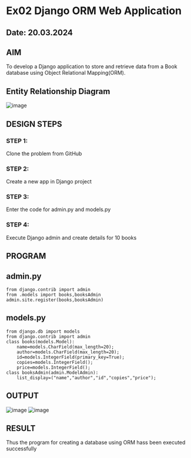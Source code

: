 # Ex02 Django ORM Web Application
## Date: 20.03.2024

## AIM
To develop a Django application to store and retrieve data from a Book database using Object Relational Mapping(ORM).

## Entity Relationship Diagram

![image](https://github.com/Rajaraman77/ORM/assets/150319383/9991f641-acaf-4820-9fac-5035e7e1131b)


## DESIGN STEPS

### STEP 1:
Clone the problem from GitHub

### STEP 2:
Create a new app in Django project

### STEP 3:
Enter the code for admin.py and models.py

### STEP 4:
Execute Django admin and create details for 10 books

## PROGRAM

## admin.py
```
from django.contrib import admin
from .models import books,booksAdmin
admin.site.register(books,booksAdmin)
```
## models.py
```
from django.db import models
from django.contrib import admin
class books(models.Model):
	name=models.CharField(max_length=20);
	author=models.CharField(max_length=20);
	id=models.IntegerField(primary_key=True);
	copies=models.IntegerField();
	price=models.IntegerField();
class booksAdmin(admin.ModelAdmin):
	list_display=("name","author","id","copies","price");
```
## OUTPUT
![image](https://github.com/Rajaraman77/ORM/assets/150319383/d7f329ae-e3fb-4c4c-a6eb-b6f24ad074b8)
![image](https://github.com/Rajaraman77/ORM/assets/150319383/ddf1085f-bf5e-4400-8d0f-307747462072)

## RESULT
Thus the program for creating a database using ORM hass been executed successfully
